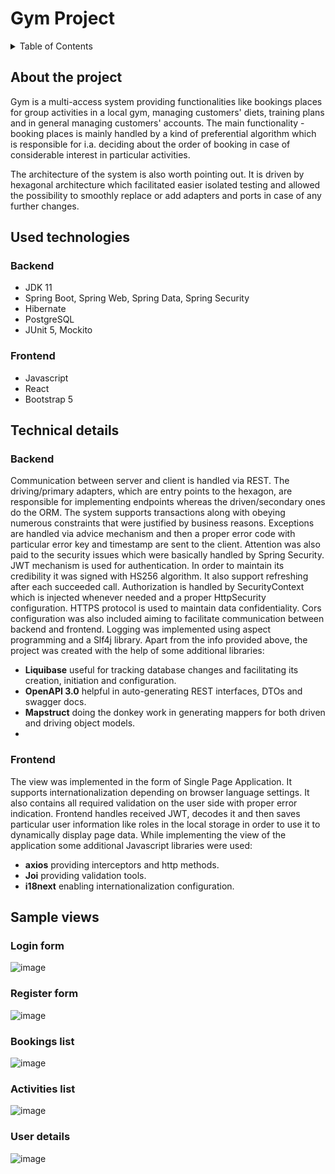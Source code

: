 # Gym Project

<details>
  <summary>Table of Contents</summary>
  <ol>
    <li>
      <a href="#about-the-project">About The Project</a>
    </li>
    <li>
      <a href="#used-technologies">Used technologies</a>
      <ul>
        <li><a href="#backend">Backend</a></li>
        <li><a href="#frontend">Frontend</a></li>
      </ul>
    </li>
    <li>
      <a href="#technical-details">Technical details</a>
      <ul>
        <li><a href="#backend">Backend</a></li>
        <li><a href="#frontend">Frontend</a></li>
      </ul>
    </li>
    <li>
      <a href="#sample-views">Sample views</a>
        <ul>
          <li><a href="#login-form">Login form</a></li>
          <li><a href="#register-form">Register form</a></li>
          <li><a href="#bookings-list">Bookings list</a></li>
          <li><a href="#activities-list">Activities list</a></li>
          <li><a href="#user-details">User details</a></li>
      </ul>
    </li>
  </ol>
</details>

## About the project
Gym is a multi-access system providing functionalities like bookings places for group activities in a local gym, managing customers' diets, training plans and
in general managing customers' accounts.
The main functionality - booking places is mainly handled by a kind of preferential algorithm which is responsible for i.a.
deciding about the order of booking in case of considerable interest in particular activities. 

The architecture of the system is also worth pointing out. It is driven by hexagonal architecture which facilitated easier isolated testing and allowed the possibility
to smoothly replace or add adapters and ports in case of any further changes. 
## Used technologies

### Backend

* JDK 11
* Spring Boot, Spring Web, Spring Data, Spring Security
* Hibernate
* PostgreSQL
* JUnit 5, Mockito 

### Frontend

* Javascript
* React
* Bootstrap 5

## Technical details

### Backend
Communication between server and client is handled via REST. The driving/primary adapters, which are entry points to the hexagon, are responsible for implementing endpoints whereas the driven/secondary ones do the ORM.
The system supports transactions along with obeying numerous constraints that were justified by business reasons.
Exceptions are handled via advice mechanism and then a proper error code with particular error key and timestamp are sent to the client.
Attention was also paid to the security issues which were basically handled by Spring Security. JWT mechanism is used for authentication. In order to maintain
its credibility it was signed with HS256 algorithm. It also support refreshing after each succeeded call. Authorization is handled by SecurityContext which is injected whenever needed and a proper HttpSecurity configuration. HTTPS protocol is used to maintain data confidentiality.
Cors configuration was also included aiming to facilitate communication between backend and frontend.
Logging was implemented using aspect programming and a Slf4j library.
Apart from the info provided above, the project was created with the help of some additional libraries:
* **Liquibase** useful for tracking database changes and facilitating its creation, initiation and configuration.
* **OpenAPI 3.0** helpful in auto-generating REST interfaces, DTOs and swagger docs.
* **Mapstruct** doing the donkey work in generating mappers for both driven and driving object models.
* 
### Frontend
The view was implemented in the form of Single Page Application. It supports internationalization depending on browser language settings. 
It also contains all required validation on the user side with proper error indication.
Frontend handles received JWT, decodes it and then saves particular user information like roles in the local storage in order to use it to dynamically display page data.
While implementing the view of the application some additional Javascript libraries were used:
* **axios** providing interceptors and http methods.
* **Joi** providing validation tools.
* **i18next** enabling internationalization configuration.

## Sample views

### Login form
![image](https://user-images.githubusercontent.com/48444511/169711840-71657abe-f672-4c1a-848f-7ff5f0c8c7a6.png)

### Register form
![image](https://user-images.githubusercontent.com/48444511/169712361-aa52a3f7-173c-4145-bf56-a5765eed372d.png)

### Bookings list
![image](https://user-images.githubusercontent.com/48444511/169712104-1ddaf3ab-0dee-4c6e-8e61-9882e0f19968.png)

### Activities list
![image](https://user-images.githubusercontent.com/48444511/169712147-5e9ac531-1f67-448d-b0fa-46792d028a5e.png)

### User details
![image](https://user-images.githubusercontent.com/48444511/169712445-74f27d01-d335-434b-a4f5-1c101e37420d.png)

